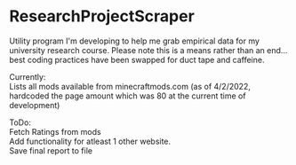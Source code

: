 # ResearchProjectScraper

Utility program I'm developing to help me grab empirical data for my university research course. Please note this is a means rather than an end... best coding practices have been swapped for duct tape and caffeine.

Currently:  
Lists all mods available from minecraftmods.com (as of 4/2/2022, hardcoded the page amount which was 80 at the current time of development)

ToDo:  
Fetch Ratings from mods  
Add functionality for atleast 1 other website.  
Save final report to file
